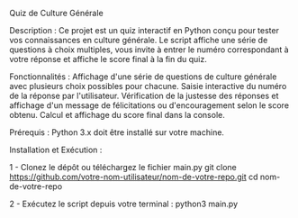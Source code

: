 Quiz de Culture Générale 


Description :
Ce projet est un quiz interactif en Python conçu pour tester vos connaissances en culture générale. Le script affiche une série de questions à choix multiples, vous invite à entrer le numéro correspondant à votre réponse et affiche le score final à la fin du quiz.


Fonctionnalités :
Affichage d'une série de questions de culture générale avec plusieurs choix possibles pour chacune.
Saisie interactive du numéro de la réponse par l'utilisateur.
Vérification de la justesse des réponses et affichage d'un message de félicitations ou d'encouragement selon le score obtenu.
Calcul et affichage du score final dans la console.


Prérequis :
Python 3.x doit être installé sur votre machine.


Installation et Exécution :

1 - Clonez le dépôt ou téléchargez le fichier main.py
git clone https://github.com/votre-nom-utilisateur/nom-de-votre-repo.git
cd nom-de-votre-repo

2 - Exécutez le script depuis votre terminal :
python3 main.py


